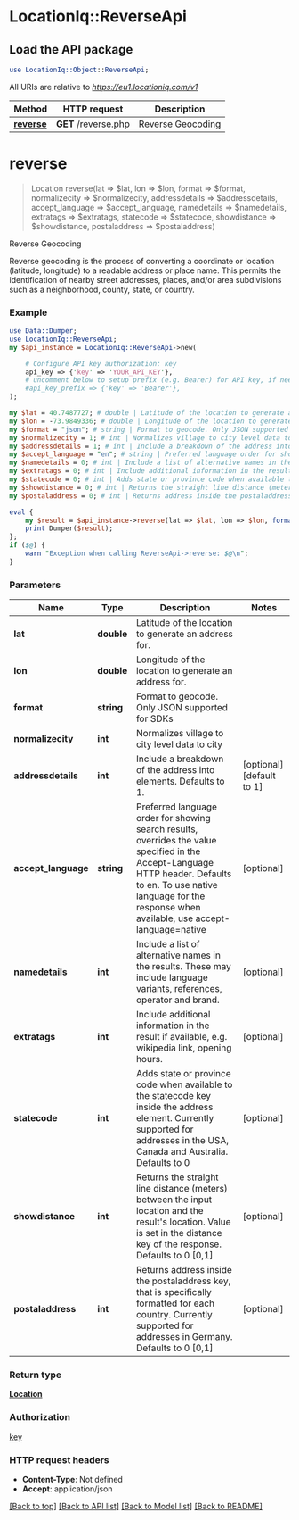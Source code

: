 # LocationIq::ReverseApi

## Load the API package
```perl
use LocationIq::Object::ReverseApi;
```

All URIs are relative to *https://eu1.locationiq.com/v1*

Method | HTTP request | Description
------------- | ------------- | -------------
[**reverse**](ReverseApi.md#reverse) | **GET** /reverse.php | Reverse Geocoding


# **reverse**
> Location reverse(lat => $lat, lon => $lon, format => $format, normalizecity => $normalizecity, addressdetails => $addressdetails, accept_language => $accept_language, namedetails => $namedetails, extratags => $extratags, statecode => $statecode, showdistance => $showdistance, postaladdress => $postaladdress)

Reverse Geocoding

Reverse geocoding is the process of converting a coordinate or location (latitude, longitude) to a readable address or place name. This permits the identification of nearby street addresses, places, and/or area subdivisions such as a neighborhood, county, state, or country.

### Example 
```perl
use Data::Dumper;
use LocationIq::ReverseApi;
my $api_instance = LocationIq::ReverseApi->new(

    # Configure API key authorization: key
    api_key => {'key' => 'YOUR_API_KEY'},
    # uncomment below to setup prefix (e.g. Bearer) for API key, if needed
    #api_key_prefix => {'key' => 'Bearer'},
);

my $lat = 40.7487727; # double | Latitude of the location to generate an address for.
my $lon = -73.9849336; # double | Longitude of the location to generate an address for.
my $format = "json"; # string | Format to geocode. Only JSON supported for SDKs
my $normalizecity = 1; # int | Normalizes village to city level data to city
my $addressdetails = 1; # int | Include a breakdown of the address into elements. Defaults to 1.
my $accept_language = "en"; # string | Preferred language order for showing search results, overrides the value specified in the Accept-Language HTTP header. Defaults to en. To use native language for the response when available, use accept-language=native
my $namedetails = 0; # int | Include a list of alternative names in the results. These may include language variants, references, operator and brand.
my $extratags = 0; # int | Include additional information in the result if available, e.g. wikipedia link, opening hours.
my $statecode = 0; # int | Adds state or province code when available to the statecode key inside the address element. Currently supported for addresses in the USA, Canada and Australia. Defaults to 0
my $showdistance = 0; # int | Returns the straight line distance (meters) between the input location and the result's location. Value is set in the distance key of the response. Defaults to 0 [0,1]
my $postaladdress = 0; # int | Returns address inside the postaladdress key, that is specifically formatted for each country. Currently supported for addresses in Germany. Defaults to 0 [0,1]

eval { 
    my $result = $api_instance->reverse(lat => $lat, lon => $lon, format => $format, normalizecity => $normalizecity, addressdetails => $addressdetails, accept_language => $accept_language, namedetails => $namedetails, extratags => $extratags, statecode => $statecode, showdistance => $showdistance, postaladdress => $postaladdress);
    print Dumper($result);
};
if ($@) {
    warn "Exception when calling ReverseApi->reverse: $@\n";
}
```

### Parameters

Name | Type | Description  | Notes
------------- | ------------- | ------------- | -------------
 **lat** | **double**| Latitude of the location to generate an address for. | 
 **lon** | **double**| Longitude of the location to generate an address for. | 
 **format** | **string**| Format to geocode. Only JSON supported for SDKs | 
 **normalizecity** | **int**| Normalizes village to city level data to city | 
 **addressdetails** | **int**| Include a breakdown of the address into elements. Defaults to 1. | [optional] [default to 1]
 **accept_language** | **string**| Preferred language order for showing search results, overrides the value specified in the Accept-Language HTTP header. Defaults to en. To use native language for the response when available, use accept-language&#x3D;native | [optional] 
 **namedetails** | **int**| Include a list of alternative names in the results. These may include language variants, references, operator and brand. | [optional] 
 **extratags** | **int**| Include additional information in the result if available, e.g. wikipedia link, opening hours. | [optional] 
 **statecode** | **int**| Adds state or province code when available to the statecode key inside the address element. Currently supported for addresses in the USA, Canada and Australia. Defaults to 0 | [optional] 
 **showdistance** | **int**| Returns the straight line distance (meters) between the input location and the result&#39;s location. Value is set in the distance key of the response. Defaults to 0 [0,1] | [optional] 
 **postaladdress** | **int**| Returns address inside the postaladdress key, that is specifically formatted for each country. Currently supported for addresses in Germany. Defaults to 0 [0,1] | [optional] 

### Return type

[**Location**](Location.md)

### Authorization

[key](../README.md#key)

### HTTP request headers

 - **Content-Type**: Not defined
 - **Accept**: application/json

[[Back to top]](#) [[Back to API list]](../README.md#documentation-for-api-endpoints) [[Back to Model list]](../README.md#documentation-for-models) [[Back to README]](../README.md)

